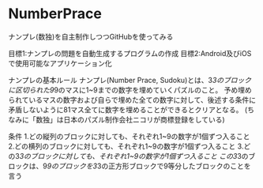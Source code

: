 # NumberPrace
ナンプレ(数独)を自主制作しつつGitHubを使ってみる

目標1:ナンプレの問題を自動生成するプログラムの作成
目標2:Android及びiOSで使用可能なアプリケーション化

ナンプレの基本ルール
ナンプレ(Number Prace, Sudoku)とは、3*3のブロックに区切られた9*9のマスに1~9までの数字を埋めていくパズルのこと。
予め埋められているマスの数字および自らで埋めた全ての数字に対して、後述する条件に矛盾しないように81マス全てに数字を埋めることができるとクリアとなる。
(ちなみに「数独」は日本のパズル制作会社ニコリが商標登録をしている)

  条件
  1.どの縦列のブロックに対しても、それぞれ1~9の数字が1個ずつ入ること
  2.どの横列のブロックに対しても、それぞれ1~9の数字が1個ずつ入ること
  3.どの3*3のブロックに対しても、それぞれ1~9の数字が1個ずつ入ること
    この3*3のブロックは、9*9のブロックを3*3の正方形ブロックで9等分したブロックのことを言う
